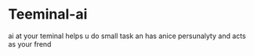 # Teeminal-ai
ai at your teminal helps u do small task an has anice persunalyty and acts as your frend
